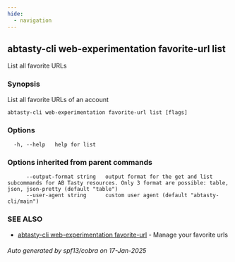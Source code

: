 ```yaml
---
hide:
  - navigation
---
```

## abtasty-cli web-experimentation favorite-url list

List all favorite URLs

### Synopsis

List all favorite URLs of an account

```
abtasty-cli web-experimentation favorite-url list [flags]
```

### Options

```
  -h, --help   help for list
```

### Options inherited from parent commands

```
      --output-format string   output format for the get and list subcommands for AB Tasty resources. Only 3 format are possible: table, json, json-pretty (default "table")
      --user-agent string      custom user agent (default "abtasty-cli/main")
```

### SEE ALSO

* [abtasty-cli web-experimentation favorite-url](abtasty-cli_web-experimentation_favorite-url.md)	 - Manage your favorite urls

###### Auto generated by spf13/cobra on 17-Jan-2025
